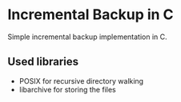 # Incremental Backup in C

Simple incremental backup implementation in C.

## Used libraries

* POSIX for recursive directory walking
* libarchive for storing the files